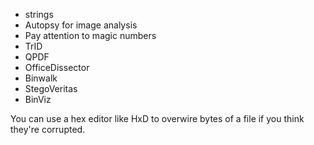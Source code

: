 - strings
- Autopsy for image analysis
- Pay attention to magic numbers
- TrID
- QPDF
- OfficeDissector
- Binwalk
- StegoVeritas
- BinViz

You can use a hex editor like HxD to overwire bytes of a file if you think they're corrupted.